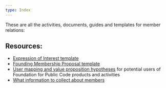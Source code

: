 ```yaml
---
type: Index
---
```


These are all the activities, documents, guides and templates for member relations:

## Resources:
* [Expression of Interest template](expression-of-interest.md)
* [Founding Membership Proposal template](founding-membership-proposal.md)
* [User mapping and value proposition hypotheses](user-mapping/index.md) for potential users of Foundation for Public Code products and activities
* [What information to collect about members](collect-information.md)
